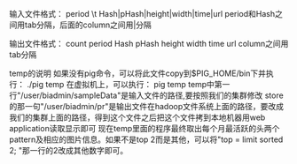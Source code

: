 

输入文件格式：
period \t Hash|pHash|height|width|time|url
period和Hash之间用tab分隔，后面的column之间用|分隔

输出文件格式：
count period Hash pHash height width time url
column之间用tab分隔


temp的说明
如果没有pig命令，可以将此文件copy到$PIG_HOME/bin下并执行：
./pig    temp
在虚拟机上，可以执行：
pig    temp
temp中第一行"/user/biadmin/sampleData"是输入文件的路径,要按照我们的集群修改
store的那一句"/user/biadmin/pr"是输出文件在hadoop文件系统上面的路径，要改成我们的集群上面的路径，得到这个文件之后把这个文件拷到本地机器用web application读取显示即可
现在temp里面的程序最终取出每个月最活跃的头两个pattern及相应的图片信息。如果不是top 2而是其他，可以将"top = limit sorted 2;  "那一行的2改成其他数字即可。